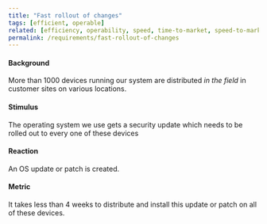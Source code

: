 ```yaml
---
title: "Fast rollout of changes"
tags: [efficient, operable]
related: [efficiency, operability, speed, time-to-market, speed-to-market]
permalink: /requirements/fast-rollout-of-changes
---
```


<div class="quality-requirement" markdown="1">

#### Background

More than 1000 devices running our system are distributed _in the field_ in customer sites on various locations.

#### Stimulus

The operating system we use gets a security update which needs to be rolled out to every one of these devices 

#### Reaction

An OS update or patch is created.

#### Metric

It takes less than 4 weeks to distribute and install this update or patch on all of these devices.
</div><br>




